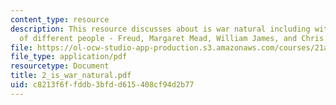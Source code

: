 ```yaml
---
content_type: resource
description: This resource discusses about is war natural including with the view
  of different people - Freud, Margaret Mead, William James, and Chris Hedges.
file: https://ol-ocw-studio-app-production.s3.amazonaws.com/courses/21a-217-anthropology-of-war-and-peace-fall-2004/c8213f6ffddb3bfdd615408cf94d2b77_2_is_war_natural.pdf
file_type: application/pdf
resourcetype: Document
title: 2_is_war_natural.pdf
uid: c8213f6f-fddb-3bfd-d615-408cf94d2b77
---
```

